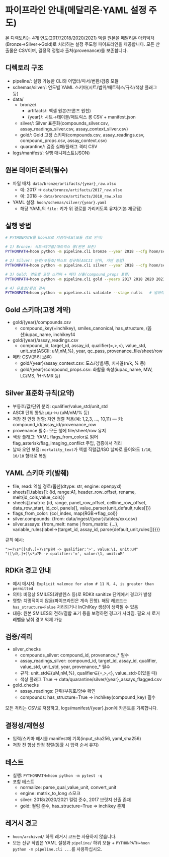 # 파이프라인 안내(메달리온·YAML 설정 주도)

본 디렉토리는 4개 연도(2017/2018/2020/2021) 엑셀 원본을 메달리온 아키텍처(Bronze→Silver→Gold)로 처리하는 설정 주도형 파이프라인을 제공합니다. 모든 산출물은 CSV이며, 결정적 정렬과 출처(provenance)를 보존합니다.

## 디렉토리 구조
- pipeline/: 실행 가능한 CLI와 어댑터/파서/변환/검증 모듈
- schemas/silver/: 연도별 YAML 스키마(시트/범위/매트릭스/규칙/색상 플래그 등)
- data/
  - bronze/
    - artifacts/: 엑셀 원본(브론즈 원천)
    - {year}/: 시트→테이블/매트릭스 롱 CSV + manifest.json
  - silver/: Silver 표준화(compounds_silver.csv, assay_readings_silver.csv, assay_context_silver.csv)
  - gold/: Gold 고정 스키마(compounds.csv, assay_readings.csv, compound_props.csv, assay_context.csv)
  - quarantine/: 검증 실패/플래그 격리 CSV
- logs/manifest/: 실행 매니페스트(JSON)

## 원본 데이터 준비(필수)
- 파일 배치: `data/bronze/artifacts/{year}_raw.xlsx`
  - 예: 2017 → `data/bronze/artifacts/2017_raw.xlsx`
  - 예: 2018 → `data/bronze/artifacts/2018_raw.xlsx`
- YAML 설정: `hoon/schemas/silver/{year}.yaml`
  - 해당 YAML의 `file:` 키가 위 경로를 가리키도록 유지(기본 제공됨)

## 실행 방법
```bash
# PYTHONPATH를 hoon으로 지정하세요(모듈 경로 인식)

# 1) Bronze: 시트→테이블/매트릭스 롱(원본 보존)
PYTHONPATH=hoon python -m pipeline.cli bronze --year 2018 --cfg hoon/schemas/silver/2018.yaml

# 2) Silver: 단위/부등호/텍스트 정규화(ASCII 단위, 자연 정렬)
PYTHONPATH=hoon python -m pipeline.cli silver --year 2018 --cfg hoon/schemas/silver/2018.yaml

# 3) Gold: 연도별 고정 스키마 + 메타 산출(compound_props 포함)
PYTHONPATH=hoon python -m pipeline.cli gold --years 2017 2018 2020 2021

# 4) 유효성/환경 검사
PYTHONPATH=hoon python -m pipeline.cli validate --stage nulls   # 널바이트 스캔(NO_NULLBYTES 기대)
```

## Gold 스키마(고정 계약)
- gold/{year}/compounds.csv
  - compound_key(=inchikey), smiles_canonical, has_structure, (옵션)iupac_name, inchikey14
- gold/{year}/assay_readings.csv
  - compound_id, target_id, assay_id, qualifier(=,>,<), value_std, unit_std(ASCII: uM,nM,%), year, qc_pass, provenance_file/sheet/row
 - 메타 CSV(분리 보존)
   - gold/{year}/assay_context.csv: 도스/성별/종, 치사율(n/k, % 등)
   - gold/{year}/compound_props.csv: 화합물 속성(iupac_name, MW, LC/MS, ¹H-NMR 등)

## Silver 표준화 규칙(요약)
- 부등호/값/단위 분리: qualifier/value_std/unit_std
- ASCII 단위 통일: µ/μ→u (uM/nM/% 등)
- 저장 전 안정 정렬: 자연 정렬 적용(예: 1,2,3, …, 10,11) — 키: compound_id/assay_id/provenance_row
- provenance 필수: 모든 행에 file/sheet/row 유지
- 색상 플래그: YAML flags_from_color로 읽어 flag_asterisk/flag_imaging_conflict 주입, 검증에서 격리
 - 날짜 오인 보정: `mortality_text`가 엑셀 직렬값/ISO 날짜로 들어와도 `1/10`, `10/10` 형태로 복원

## YAML 스키마 키(발췌)
- file, read: 엑셀 경로/옵션(dtype: str, engine: openpyxl)
- sheets[].tables[]: {id, range:A1, header_row_offset, rename, melt{id_cols,value_cols}}
- sheets[].matrix: {id, range, panel_row_offset, cellline_row_offset, data_row_start, id_col, panels[], value_parser{unit_default,rules[]}}
- flags_from_color: {col_index, map{RGB→flag_col}}
- silver.compounds: {from: data/ingest/{year}/tables/xxx.csv}
- silver.assays: {from_melt: name | from_matrix: {...}, variable_rules{label→{target_id, assay_id, parse{default_unit,rules[]}}}}

규칙 예시:
```
">=?\s*([\d\.]+)\s*µ?M -> qualifier:'>', value:\1, unit:uM"
"([\d\.]+)\s*µ?M -> qualifier:'=', value:\1, unit:uM"
```

## RDKit 경고 안내
- 예시 메시지: `Explicit valence for atom # 11 N, 4, is greater than permitted`
- 의미: 비정상 SMILES(과발렌스 등)로 RDKit sanitize 단계에서 경고가 발생
- 영향: 치명적이지 않음(파이프라인은 계속 진행). 해당 레코드는 `has_structure=False` 처리되거나 InChIKey 생성이 생략될 수 있음
- 대응: 원본 SMILES의 전하/결합 표기 등을 보정하면 경고가 사라짐. 필요 시 로거 레벨을 낮춰 경고 억제 가능

## 검증/격리
- silver_checks
  - compounds_silver: compound_id, provenance_* 필수
  - assay_readings_silver: compound_id, target_id, assay_id, qualifier, value_std, unit_std, year, provenance_* 필수
  - 규칙: unit_std∈{uM,nM,%}, qualifier∈{=,>,<}, value_std>0(있을 때)
  - 색상 플래그 True → data/quarantine/silver/{year}_assays_flagged.csv
- gold_checks
  - assay_readings: 단위/부등호/양수 확인
  - compounds: has_structure=True ⇒ inchikey(compound_key) 필수

모든 격리는 CSV로 저장하고, logs/manifest/{year}.json에 카운트를 기록합니다.

## 결정성/재현성
- 입력/스키마 해시를 manifest에 기록(input_sha256, yaml_sha256)
- 저장 전 항상 안정 정렬(동률 시 입력 순서 유지)

## 테스트
- 실행: `PYTHONPATH=hoon python -m pytest -q`
- 포함 테스트
  - normalize: parse_qual_value_unit, convert_unit
  - engine: matrix_to_long 스모크
  - silver: 2018/2020/2021 컬럼 준수, 2017 브릿지 산출 존재
  - gold: 컬럼 준수, has_structure=True ⇒ inchikey 존재

## 레거시 경고
- `hoon/archived/` 하위 레거시 코드는 사용하지 않습니다.
- 모든 신규 작업은 YAML 설정과 `pipeline/` 하위 모듈 + `PYTHONPATH=hoon python -m pipeline.cli ...`를 사용하십시오.
